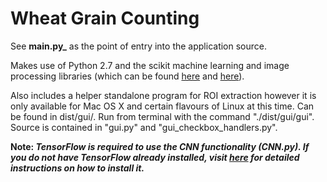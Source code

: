# Wheat Grain Counting

See **main.py_** as the point of entry into the application source.

Makes use of Python 2.7 and the scikit machine learning and image processing libraries (which can be found [here](http://scikit-learn.org/stable/) and [here](http://scikit-image.org)).

Also includes a helper standalone program for ROI extraction however it is only available for Mac OS X and certain flavours of Linux at this time. Can be found in dist/gui/. Run from terminal with the command "./dist/gui/gui". Source is contained in "gui.py" and "gui\_checkbox\_handlers.py".

**Note: _TensorFlow is required to use the CNN functionality (CNN.py). If you do
not have TensorFlow already installed, visit [here](https://github.com/tensorflow/tensorflow/blob/master/tensorflow/g3doc/get_started/os_setup.md)
for detailed instructions on how to install it._**
